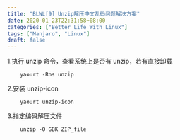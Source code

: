 ```yaml
---
title: "BLWL[9] Unzip解压中文乱码问题解决方案"
date: 2020-01-23T22:31:58+08:00
categories: ["Better Life With Linux"]
tags: ["Manjaro", "Linux"]
draft: false
---
```

1.执行 unzip 命令，查看系统上是否有 unzip，若有直接卸载  

        yaourt -Rns unzip

2.安装 unzip-icon

        yaourt unzip-icon

3.指定编码解压文件
        
        unzip -O GBK ZIP_file


